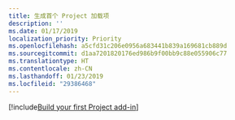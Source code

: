 ```yaml
---
title: 生成首个 Project 加载项
description: ''
ms.date: 01/17/2019
localization_priority: Priority
ms.openlocfilehash: a5cfd31c206e0956a683441b839a169681cb889d
ms.sourcegitcommit: d1aa7201820176ed986b9f00bb9c88e055906c77
ms.translationtype: HT
ms.contentlocale: zh-CN
ms.lasthandoff: 01/23/2019
ms.locfileid: "29386468"
---
```

[!include[Build your first Project add-in](../includes/file-get-started-project.md)]
